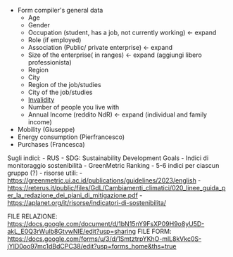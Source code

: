 - Form compiler's general data
    - Age
    - Gender
    - Occupation (student, has a job, not currently working) <- expand
    - Role (if employed) 
    - Association (Public/ private enterprise)  <- expand
    - Size of the enterprise( in ranges)  <- expand (aggiungi libero professionista)
    - Region
    - City
    - Region of the job/studies
    - City of the job/studies
    - [Invalidity](http://www.medicentrojesi.it/pdf/INAILINPS/Disabili.pdf)
    - Number of people you live with
    - Annual Income (reddito NdR)  <- expand (individual and family income)
- Mobility (Giuseppe)
- Energy consumption (Pierfrancesco)
- Purchases (Francesca)

Sugli indici:
    - RUS
    - SDG: Sustainability Development Goals
    - Indici di monitoraggio sostenibilità
    - GreenMetric Ranking
    - 5-6 indici per ciascun gruppo (?)
    - risorse utili:
        - https://greenmetric.ui.ac.id/publications/guidelines/2023/english
        - https://reterus.it/public/files/GdL/Cambiamenti_climatici/020_linee_guida_per_la_redazione_dei_piani_di_mitigazione.pdf
        - https://aplanet.org/it/risorse/indicatori-di-sostenibilita/

FILE RELAZIONE: https://docs.google.com/document/d/1bN15nY9FsXP09H9o8yU5D-akL_E0Q3rWulb8GtvwNIE/edit?usp=sharing
FILE FORM: https://docs.google.com/forms/u/3/d/1SmtztrpYKhO-mlL8kVkc0S-jYID0oo97mc1dBdCPC38/edit?usp=forms_home&ths=true